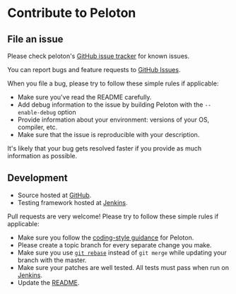 Contribute to Peloton
===================

File an issue
-------------

Please check peloton's [GitHub issue tracker](https://github.com/cmu-db/peloton/issues) for known issues.  

You can report bugs and feature requests to [GitHub Issues](https://github.com/cmu-db/peloton/issues).

When you file a bug, please try to follow these simple rules if applicable:

* Make sure you've read the README carefully.
* Add debug information to the issue by building Peloton with the `--enable-debug` option
* Provide information about your environment: versions of your OS, compiler, etc.
* Make sure that the issue is reproducible with your description.

It's likely that your bug gets resolved faster if you provide as much information as possible.

Development
-----------

* Source hosted at [GitHub](https://github.com/cmu-db/peloton).
* Testing framework hosted at [Jenkins](http://jenkins.db.cs.cmu.edu:8080/job/Peloton/).

Pull requests are very welcome! Please try to follow these simple rules if applicable:

* Make sure you follow the [coding-style guidance](https://github.com/cmu-db/peloton/blob/master/script/coding_style.md) for Peloton.
* Please create a topic branch for every separate change you make.
* Make sure you use [`git rebase`](https://github.com/cmu-db/peloton/wiki/Git-survival-guide#rebase-or-how-to-screw-the-history) instead of `git merge` while updating your branch with the master.
* Make sure your patches are well tested. All tests must pass when run on [Jenkins](http://jenkins.db.cs.cmu.edu:8080/job/Peloton/).
* Update the [README](https://github.com/cmu-db/peloton/blob/master/README.md).
